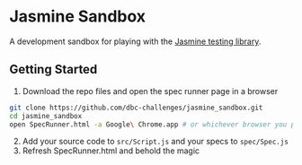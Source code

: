 # Jasmine Sandbox

A development sandbox for playing with the [Jasmine testing library](http://pivotal.github.com/jasmine/).

## Getting Started

1. Download the repo files and open the spec runner page in a browser

```bash
git clone https://github.com/dbc-challenges/jasmine_sandbox.git
cd jasmine_sandbox
open SpecRunner.html -a Google\ Chrome.app # or whichever browser you prefer
```

2. Add your source code to `src/Script.js` and your specs to `spec/Spec.js`
3. Refresh SpecRunner.html and behold the magic
